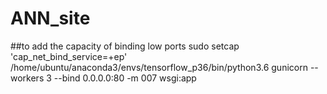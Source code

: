# ANN_site

##to add the capacity of binding low ports
sudo setcap 'cap_net_bind_service=+ep' /home/ubuntu/anaconda3/envs/tensorflow_p36/bin/python3.6
gunicorn --workers 3 --bind 0.0.0.0:80 -m 007 wsgi:app
